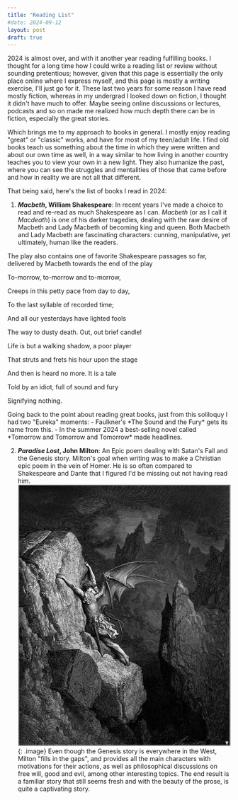 ```yaml
---
title: "Reading List"
#date: 2024-09-12
layout: post
draft: true
---
```


2024 is almost over, and with it another year reading fulfilling books.
I thought for a long time how I could write a reading list or review without sounding pretentious; however, given that this page is essentially the only place online where I express myself, and this page is mostly a writing exercise, I'll just go for it.
These last two years for some reason I have read mostly fiction, whereas in my undergrad I looked down on fiction, I thought it didn't have much to offer. Maybe seeing online discussions or lectures, podcasts and so on made me realized how much depth there can be in fiction, especially the great stories.

Which brings me to my approach to books in general. I mostly enjoy reading "great" or "classic" works, and have for most of my teen/adult life. 
I find old books teach us something about the time in which they were written and about our own time as well, in a way similar to how living in another country teaches you to view your own in a new light.
They also humanize the past, where you can see the struggles and mentalities of those that came before and how in reality we are not all that different.

That being said, here's the list of books I read in 2024:
1. ***Macbeth*, William Shakespeare**: In recent years I've made a choice to read and re-read as much Shakespeare as I can. *Macbeth* (or as I call it *Macdeath*) is one of his darker tragedies, dealing with the raw desire of Macbeth and Lady Macbeth of becoming king and queen. Both Macbeth and Lady Macbeth are fascinating characters: cunning, manipulative, yet ultimately, human like the readers.

The play also contains one of favorite Shakespeare passages so far, delivered by Macbeth towards the end of the play

<div class="centered-poetry">
<p> To-morrow, to-morrow and to-morrow,</p>
<p> Creeps in this petty pace from day to day,</p>
<p> To the last syllable of recorded time;</p>
<p> And all our yesterdays have lighted fools</p>
<p> The way to dusty death. Out, out brief candle!</p>
<p> Life is but a walking shadow, a poor player</p>
<p> That struts and frets his hour upon the stage</p>
<p> And then is heard no more. It is a tale</p>
<p> Told by an idiot, full of sound and fury</p>
<p> Signifying nothing.</p>
</div>
Going back to the point about reading great books, just from this soliloquy I had two "Eureka" moments:
  - Faulkner's *The Sound and the Fury* gets its name from this.
  - In the summer 2024 a best-selling novel called *Tomorrow and Tomorrow and Tomorrow* made headlines.

2. ***Paradise Lost*, John Milton**: An Epic poem dealing with Satan's Fall and the Genesis story. Milton's goal when writing was to make a Christian epic poem in the vein of Homer. He is so often compared to Shakespeare and Dante that I figured I'd be missing out not having read him. 
![The Fall](/assets/paradise_lost.jpg){: .image}
Even though the Genesis story is everywhere in the West, Milton "fills in the gaps", and provides all the main characters with motivations for their actions, as well as philosophical discussions on free will, good and evil, among other interesting topics. The end result is a familiar story that still seems fresh and with the beauty of the prose, is quite a captivating story.

